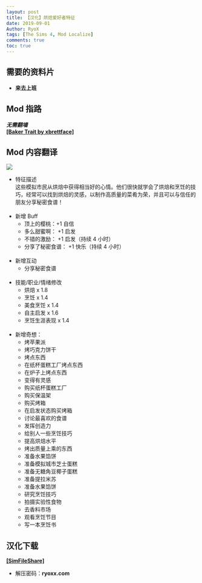 ```yaml
---
layout: post
title: 【汉化】烘焙爱好者特征
date: 2019-09-01
Author: RyoX
tags: [The Sims 4, Mod Localize]
comments: true
toc: true
---
```


## 需要的资料片

- **来去上班**

## Mod 指路

**_无需翻墙_**  
**[[Baker Trait by xbrettface]](http://modthesims.info/d/632031/baker-trait.html)**

<!--break-->

## Mod 内容翻译

![](https://raw.githubusercontent.com/ryoxxyz/MyPage/master/images/2019-09-01/baker_trait_localize.png)

- 特征描述  
   这些模拟市民从烘焙中获得相当好的心情。他们很快就学会了烘焙和烹饪的技巧，经常可以找到烘焙的灵感，以制作高质量的菜肴为荣，并且可以与信任的朋友分享秘密食谱！
  <br/><br/>
- 新增 Buff
  - 顶上的樱桃：+1 自信
  - 多么甜蜜啊： +1 启发
  - 不错的激励： +1 启发（持续 4 小时）
  - 分享了秘密食谱： +1 快乐（持续 4 小时）
    <br/><br/>
- 新增互动
  - 分享秘密食谱
    <br/><br/>
- 技能/职业/情绪修改
  - 烘焙 x 1.8
  - 烹饪 x 1.4
  - 美食烹饪 x 1.4
  - 自主启发 x 1.6
  - 烹饪生涯表现 x 1.4
    <br/><br/>
- 新增奇想：
  - 烤苹果派
  - 烤巧克力饼干
  - 烤点东西
  - 在纸杯蛋糕工厂烤点东西
  - 在炉子上烤点东西
  - 变得有灵感
  - 购买纸杯蛋糕工厂
  - 购买保温架
  - 购买烤箱
  - 在启发状态购买烤箱
  - 讨论最喜欢的食谱
  - 发挥创造力
  - 给别人一些烹饪技巧
  - 提高烘焙水平
  - 烤出质量上乘的东西
  - 准备水果馅饼
  - 准备模拟城市芝士蛋糕
  - 准备无糖角豆椰子蛋糕
  - 准备提拉米苏
  - 准备水果馅饼
  - 研究烹饪技巧
  - 拍摄实验性食物
  - 去香料市场
  - 观看烹饪节目
  - 写一本烹饪书

## 汉化下载

**[[SimFileShare]](http://www.simfileshare.net/download/1216052/)**

- 解压密码：**ryoxx.com**
